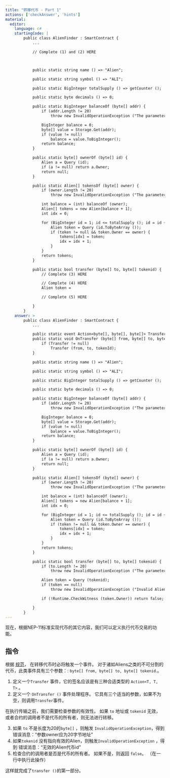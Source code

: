 ```yaml
---
title: "转移代币 - Part 1"
actions: ['checkAnswer', 'hints']
material: 
  editor:
    language: c#
    startingCode: |
        public class AlienFinder : SmartContract {
            ...

            // Complete (1) and (2) HERE



            public static string name () => "Alien";

            public static string symbol () => "ALI";

            public static BigInteger totalSupply () => getCounter ();

            public static byte decimals () => 0;

            public static BigInteger balanceOf (byte[] addr) {
                if (addr.Length != 20)
                    throw new InvalidOperationException ("The parameter owner should be a 20-byte address");

                BigInteger balance = 0; 
                byte[] value = Storage.Get(addr); 
                if (value != null)
                    balance = value.ToBigInteger(); 
                return balance;
            }

            public static byte[] ownerOf (byte[] id) {
                Alien a = Query (id);
                if (a != null) return a.Owner;
                return null;
            }

            public static Alien[] tokensOf (byte[] owner) {
                if (owner.Length != 20)
                    throw new InvalidOperationException ("The parameter owner should be a 20-byte address");

                int balance = (int) balanceOf (owner);
                Alien[] tokens = new Alien[balance + 1];
                int idx = 0;

                for (BigInteger id = 1; id <= totalSupply (); id = id + 1) {
                    Alien token = Query (id.ToByteArray ());
                    if (token != null && token.Owner == owner) {
                        tokens[idx] = token;
                        idx = idx + 1;
                    }
                }
                return tokens;
            }

            public static bool transfer (byte[] to, byte[] tokenid) {
                // Complete (3) HERE

                // Complete (4) HERE
                Alien token = 

                // Complete (5) HERE

            }
        }
    answer: > 
        public class AlienFinder : SmartContract {
            ...

            public static event Action<byte[], byte[], byte[]> Transfer;
            public static void OnTransfer (byte[] from, byte[] to, byte[] tokenId) {
                if (Transfer != null)
                    Transfer (from, to, tokenId);
            }

            public static string name () => "Alien";

            public static string symbol () => "ALI";

            public static BigInteger totalSupply () => getCounter ();

            public static byte decimals () => 0;

            public static BigInteger balanceOf (byte[] addr) {
                if (addr.Length != 20)
                    throw new InvalidOperationException ("The parameter owner should be a 20-byte address");

                BigInteger balance = 0; 
                byte[] value = Storage.Get(addr); 
                if (value != null)
                    balance = value.ToBigInteger(); 
                return balance;
            }

            public static byte[] ownerOf (byte[] id) {
                Alien a = Query (id);
                if (a != null) return a.Owner;
                return null;
            }

            public static Alien[] tokensOf (byte[] owner) {
                if (owner.Length != 20)
                    throw new InvalidOperationException ("The parameter owner should be a 20-byte address");

                int balance = (int) balanceOf (owner);
                Alien[] tokens = new Alien[balance + 1];
                int idx = 0;

                for (BigInteger id = 1; id <= totalSupply (); id = id + 1) {
                    Alien token = Query (id.ToByteArray ());
                    if (token != null && token.Owner == owner) {
                        tokens[idx] = token;
                        idx = idx + 1;
                    }
                }
                return tokens;
            }

            public static bool transfer (byte[] to, byte[] tokenid) {
                if (to.Length != 20)
                    throw new InvalidOperationException ("The parameter owner should be a 20-byte address");

                Alien token = Query (tokenid);
                if (token == null)
                    throw new InvalidOperationException ("Invalid Alien token id");

                if (!Runtime.CheckWitness (token.Owner)) return false;

            }
        }
---
```


现在，根据NEP-11标准实现代币的其它内容，我们可以定义执行代币交易的功能。

## 指令

根据 [规范](https://github.com/neo-project/proposals/pull/41/files?short_path=afd2225#diff-afd22253b102da74b022d8c022201ee6)，
在转移代币时必将触发一个事件。 对于诸如Aliens之类的不可分割的代币，此类事件具有三个参数：: `byte[] from, byte[] to, byte[] tokenid`.。

1. 定义一个`Transfer` 事件，它的签名应该是有三种合适类型的 `Action<T, T, T>` 。
2. 定义一个 `OnTransfer ()` 事件处理程序。 它具有三个适当的参数，如果不为空，则调用`Transfer`事件。

在执行传输之前，我们需要检查参数的有效性。 如果 `to` 地址或 `tokenid` 无效，或者合约的调用者不是代币的所有者，则无法进行转移。

3. 如果 `to` 不是长度为20的`byte[]` ，则触发 `InvalidOperationException`，得到
错误消息：“参数owner应为20字节地址”
4. 如果`tokenid` 没有指向有效的Alien，则触发`InvalidOperationException` ，得到 错误消息：“无效的Alien代币id”
5. 检查合约的调用者是否是代币的所有者。 如果不是，则返回 `false`。 （在一行中执行此操作）

这样就完成了`transfer ()`的第一部分。
